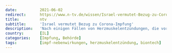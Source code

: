 ```yaml
---
date:          2021-06-02
redirect:      https://www.n-tv.de/wissen/Israel-vermutet-Bezug-zu-Corona-Impfung-article22591367.html
title:         ntv
subtitle:      'Israel vermutet Bezug zu Corona-Impfung'
description:   'Nach einigen Fällen von Herzmuskelentzündungen, die vor allem junge Männer nach der Zweitimpfung mit Biontech/Pfizer zeigen, startet Israel eine Untersuchung. Die ist noch nicht abgeschlossen, doch ein Zusammenhang wird immer wahrscheinlicher.'
country:       [IL]
categories:    [Impfung, Behörde]
tags:          [impf-nebenwirkungen, herzmuskelentzündung, biontech]
---
```

